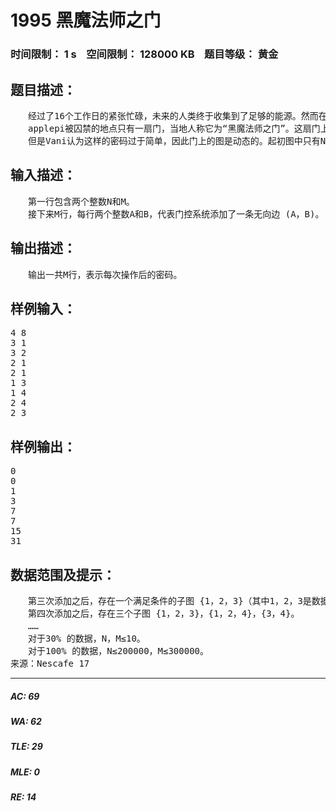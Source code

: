 # 1995 黑魔法师之门   
### 时间限制： 1 s&nbsp;&nbsp;&nbsp;&nbsp;空间限制： 128000 KB&nbsp;&nbsp;&nbsp;&nbsp;题目等级： 黄金  
## 题目描述：  

<pre>
　　经过了16个工作日的紧张忙碌，未来的人类终于收集到了足够的能源。然而在与Violet星球的战争中，由于Z副官的愚蠢，地球的领袖applepi被邪恶的黑魔法师Vani囚禁在了Violet星球。为了重启Nescafe这一宏伟的科技工程，人类派出了一支由XLk、Poet_shy和lydrainbowcat三人组成的精英队伍，穿越时空隧道，去往Violet星球拯救领袖applepi。  
　　applepi被囚禁的地点只有一扇门，当地人称它为“黑魔法师之门”。这扇门上画着一张无向无权图，而打开这扇门的密码就是图中每个点的度数大于零且都是偶数的子图的个数对1000000009取模的值。此处子图 (V，E) 定义为：点集V和边集E都是原图的任意子集，其中E中的边的端点都在V中。  
　　但是Vani认为这样的密码过于简单，因此门上的图是动态的。起初图中只有N个顶点而没有边。Vani建造的门控系统共操作M次，每次往图中添加一条边。你必须在每次操作后都填写正确的密码，才能够打开黑魔法师的牢狱，去拯救伟大的领袖applepi。
</pre>
  
  
## 输入描述：  

<pre>
　　第一行包含两个整数N和M。  
　　接下来M行，每行两个整数A和B，代表门控系统添加了一条无向边 (A，B)。
</pre>
  
  
## 输出描述：  

<pre>
　　输出一共M行，表示每次操作后的密码。
</pre>
  
  
## 样例输入：  

<pre>
4 8  
3 1  
3 2  
2 1  
2 1  
1 3  
1 4  
2 4  
2 3
</pre>
  
  
## 样例输出：  

<pre>
0  
0  
1  
3  
7  
7  
15  
31
</pre>
  
  
## 数据范围及提示：  

<pre>
　　第三次添加之后，存在一个满足条件的子图 {1，2，3}（其中1，2，3是数据中边的标号）。  
　　第四次添加之后，存在三个子图 {1，2，3}，{1，2，4}，{3，4}。  
　　……
　　对于30% 的数据，N，M≤10。  
　　对于100% 的数据，N≤200000，M≤300000。
来源：Nescafe 17
</pre>
  
  
***  

##### AC: 69  
##### WA: 62  
##### TLE: 29  
##### MLE: 0  
##### RE: 14  
